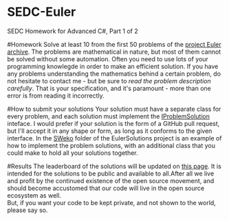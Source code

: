# SEDC-Euler
SEDC Homework for Advanced C#, Part 1 of 2

#Homework
Solve at least 10 from the first 50 problems of the [project Euler archive](https://projecteuler.net/archives).  The problems are mathematical in nature, but most of them cannot be solved without some automation. Often you need to use lots of your programming knowlegde in order to make an efficient solution.
If you have any problems understanding the mathematics behind a certain problem, do not hesitate to contact me - but be sure to *read the problem description carefully*. That is your specification, and it's paramount - more than one error is from reading it incorrectly.

#How to submit your solutions
Your solution must have a separate class for every problem, and each solution must implement the [IProblemSolution](https://github.com/sweko/SEDC-Euler/blob/master/EulerEngine/IProblemSolution.cs) inteface.
I would prefer if your solution is the form of a GitHub pull request, but I'll accept it in any shape or form, as long as it conforms to the given interface. In the [SWeko](https://github.com/sweko/SEDC-Euler/tree/master/EulerSolutions/SWeko) folder of the EulerSolutions project is an example of how to implement the problem solutions, with an additional class that you could make to hold all your solutions together.

#Results
The leaderboard of the solutions will be updated on [this page](http://sedc-euler.azurewebsites.net/). It is intended for the solutions to be public and available to all.After all we live and profit by the continued existence of the open source movement, and should become accustomed that our code will live in the open source ecosystem as well.  
But, if you want your code to be kept private, and not shown to the world, please say so. 

